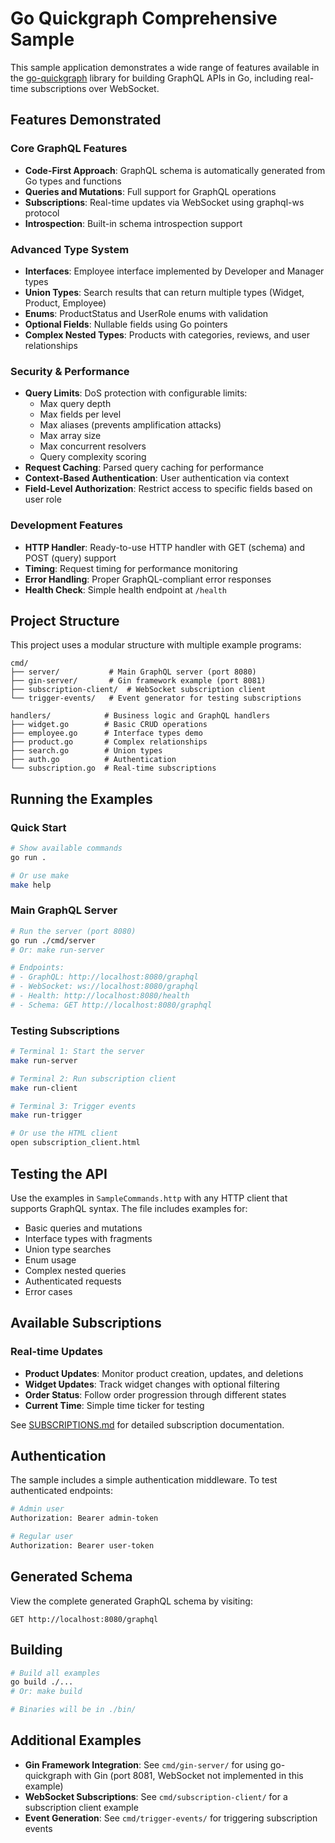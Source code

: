 # Go Quickgraph Comprehensive Sample

This sample application demonstrates a wide range of features available in the [go-quickgraph](https://github.com/gburgyan/go-quickgraph) library for building GraphQL APIs in Go, including real-time subscriptions over WebSocket.

## Features Demonstrated

### Core GraphQL Features
- **Code-First Approach**: GraphQL schema is automatically generated from Go types and functions
- **Queries and Mutations**: Full support for GraphQL operations
- **Subscriptions**: Real-time updates via WebSocket using graphql-ws protocol
- **Introspection**: Built-in schema introspection support

### Advanced Type System
- **Interfaces**: Employee interface implemented by Developer and Manager types
- **Union Types**: Search results that can return multiple types (Widget, Product, Employee)
- **Enums**: ProductStatus and UserRole enums with validation
- **Optional Fields**: Nullable fields using Go pointers
- **Complex Nested Types**: Products with categories, reviews, and user relationships

### Security & Performance
- **Query Limits**: DoS protection with configurable limits:
  - Max query depth
  - Max fields per level
  - Max aliases (prevents amplification attacks)
  - Max array size
  - Max concurrent resolvers
  - Query complexity scoring
- **Request Caching**: Parsed query caching for performance
- **Context-Based Authentication**: User authentication via context
- **Field-Level Authorization**: Restrict access to specific fields based on user role

### Development Features
- **HTTP Handler**: Ready-to-use HTTP handler with GET (schema) and POST (query) support
- **Timing**: Request timing for performance monitoring
- **Error Handling**: Proper GraphQL-compliant error responses
- **Health Check**: Simple health endpoint at `/health`

## Project Structure

This project uses a modular structure with multiple example programs:

```
cmd/
├── server/           # Main GraphQL server (port 8080)
├── gin-server/       # Gin framework example (port 8081)
├── subscription-client/  # WebSocket subscription client
└── trigger-events/   # Event generator for testing subscriptions

handlers/            # Business logic and GraphQL handlers
├── widget.go        # Basic CRUD operations
├── employee.go      # Interface types demo
├── product.go       # Complex relationships
├── search.go        # Union types
├── auth.go          # Authentication
└── subscription.go  # Real-time subscriptions
```

## Running the Examples

### Quick Start
```bash
# Show available commands
go run .

# Or use make
make help
```

### Main GraphQL Server
```bash
# Run the server (port 8080)
go run ./cmd/server
# Or: make run-server

# Endpoints:
# - GraphQL: http://localhost:8080/graphql
# - WebSocket: ws://localhost:8080/graphql
# - Health: http://localhost:8080/health
# - Schema: GET http://localhost:8080/graphql
```

### Testing Subscriptions
```bash
# Terminal 1: Start the server
make run-server

# Terminal 2: Run subscription client
make run-client

# Terminal 3: Trigger events
make run-trigger

# Or use the HTML client
open subscription_client.html
```

## Testing the API

Use the examples in `SampleCommands.http` with any HTTP client that supports GraphQL syntax. The file includes examples for:

- Basic queries and mutations
- Interface types with fragments
- Union type searches
- Enum usage
- Complex nested queries
- Authenticated requests
- Error cases

## Available Subscriptions

### Real-time Updates
- **Product Updates**: Monitor product creation, updates, and deletions
- **Widget Updates**: Track widget changes with optional filtering
- **Order Status**: Follow order progression through different states
- **Current Time**: Simple time ticker for testing

See [SUBSCRIPTIONS.md](SUBSCRIPTIONS.md) for detailed subscription documentation.

## Authentication

The sample includes a simple authentication middleware. To test authenticated endpoints:

```bash
# Admin user
Authorization: Bearer admin-token

# Regular user  
Authorization: Bearer user-token
```

## Generated Schema

View the complete generated GraphQL schema by visiting:
```
GET http://localhost:8080/graphql
```

## Building

```bash
# Build all examples
go build ./...
# Or: make build

# Binaries will be in ./bin/
```

## Additional Examples

- **Gin Framework Integration**: See `cmd/gin-server/` for using go-quickgraph with Gin (port 8081, WebSocket not implemented in this example)
- **WebSocket Subscriptions**: See `cmd/subscription-client/` for a subscription client example
- **Event Generation**: See `cmd/trigger-events/` for triggering subscription events